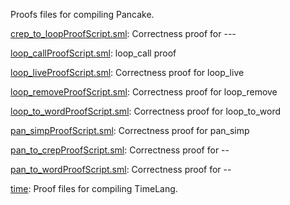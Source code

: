 Proofs files for compiling Pancake.

[crep_to_loopProofScript.sml](crep_to_loopProofScript.sml):
Correctness proof for ---

[loop_callProofScript.sml](loop_callProofScript.sml):
loop_call proof

[loop_liveProofScript.sml](loop_liveProofScript.sml):
Correctness proof for loop_live

[loop_removeProofScript.sml](loop_removeProofScript.sml):
Correctness proof for loop_remove

[loop_to_wordProofScript.sml](loop_to_wordProofScript.sml):
Correctness proof for loop_to_word

[pan_simpProofScript.sml](pan_simpProofScript.sml):
Correctness proof for pan_simp

[pan_to_crepProofScript.sml](pan_to_crepProofScript.sml):
Correctness proof for --

[pan_to_wordProofScript.sml](pan_to_wordProofScript.sml):
Correctness proof for --

[time](time):
Proof files for compiling TimeLang.
